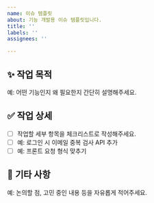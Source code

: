 ```yaml
---
name: 이슈 템플릿
about: 기능 개발용 이슈 템플릿입니다.
title: ''
labels: ''
assignees: ''

---
```


## ✨ 작업 목적
예: 어떤 기능인지 왜 필요한지 간단히 설명해주세요.

## ✅ 작업 상세
- [ ] 작업할 세부 항목을 체크리스트로 작성해주세요.
- [ ] 예: 로그인 시 이메일 중복 검사 API 추가
- [ ] 예: 프론트 요청 형식 맞추기

## 💬 기타 사항
예: 논의할 점, 고민 중인 내용 등을 자유롭게 적어주세요.
